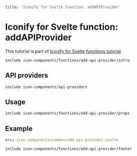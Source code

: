 ```yaml
title: 'Iconify for Svelte Function: addAPIProvider'
```

# Iconify for Svelte function: addAPIProvider

This tutorial is part of [Iconify for Svelte functions tutorial](./index.md#functions).

`include icon-components/functions/add-api-provider/intro`

## API providers

`include icon-components/api-providers`

## Usage

`include icon-components/functions/add-api-provider/props`

## Example

```yaml
src: icon-components/common/add-api-provider.svelte
```

`include icon-components/functions/add-api-provider/footer`
